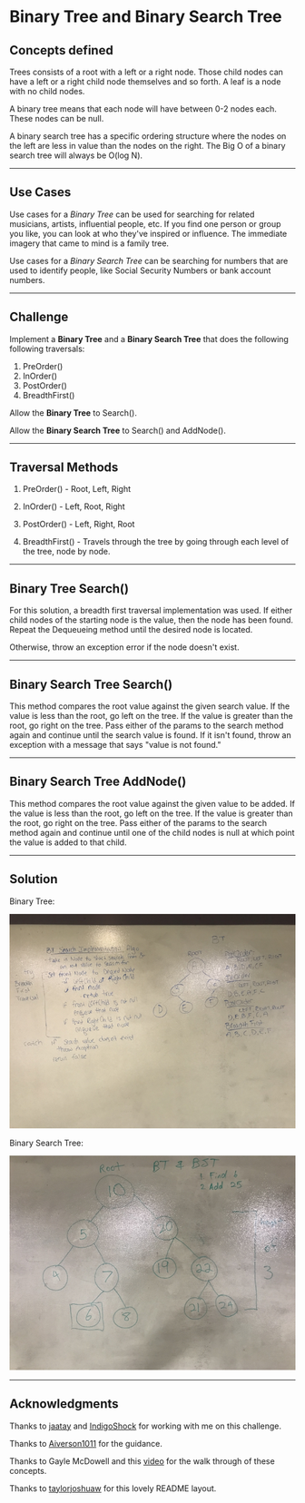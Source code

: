 # Binary Tree and Binary Search Tree

## Concepts defined
Trees consists of a root with a left or a right node.  Those child nodes
can have a left or a right child node themselves and so forth. A leaf
is a node with no child nodes.

A binary tree means that each node will have between 0-2 nodes each.
These nodes can be null.

A binary search tree has a specific ordering structure where the nodes
on the left are less in value than the nodes on the right.  The Big O
of a binary search tree will always be O(log N).

---

## Use Cases
Use cases for a _Binary Tree_ can be used for searching for related
musicians, artists, influential people, etc.  If you find one person
or group you like, you can look at who they've inspired or influence.
The immediate imagery that came to mind is a family tree.

Use cases for a _Binary Search Tree_ can be searching for numbers
that are used to identify people, like Social Security Numbers or
bank account numbers.

---

## Challenge
Implement a **Binary Tree** and a **Binary Search Tree** that does the
following following traversals:
1. PreOrder()
2. InOrder()
3. PostOrder()
4. BreadthFirst()

Allow the **Binary Tree** to Search().

Allow the **Binary Search Tree** to Search() and AddNode().

---

## Traversal Methods
1. PreOrder() - Root, Left, Right
   
2. InOrder() - Left, Root, Right

3. PostOrder() - Left, Right, Root

4. BreadthFirst() - Travels through the tree by going through
each level of the tree, node by node.

---

## Binary Tree Search()
For this solution, a breadth first traversal implementation was used.
If either child nodes of the starting node is the value, then the node
has been found.  Repeat the Dequeueing method until the desired node
is located.

Otherwise, throw an exception error if the node doesn't exist.

---

## Binary Search Tree Search()
This method compares the root value against the given search value.
If the value is less than the root, go left on the tree.
If the value is greater than the root, go right on the tree.
Pass either of the params to the search method again and continue
until the search value is found.  If it isn't found, throw an exception
with a message that says "value is not found."

---

## Binary Search Tree AddNode()
This method compares the root value against the given value to be added.
If the value is less than the root, go left on the tree.
If the value is greater than the root, go right on the tree.
Pass either of the params to the search method again and continue
until one of the child nodes is null at which point the value is
added to that child.

---

## Solution

Binary Tree:

![Binary Tree Breadth First Traversal Search](/assets/BinaryTree.jpg)

Binary Search Tree:

![Binary Search Tree](/assets/BinarySearchTree.jpg)

---

## Acknowledgments
Thanks to [jaatay](https://github.com/jaatay) and [IndigoShock](https://github.com/IndigoShock) for working with me on this challenge.

Thanks to [Aiverson1011](https://github.com/Aiverson1011) for the guidance.

Thanks to Gayle McDowell and this [video](https://www.youtube.com/watch?v=oSWTXtMglKE) for the walk through of these concepts.

Thanks to [taylorjoshuaw](https://github.com/taylorjoshuaw) 
for this lovely README layout.